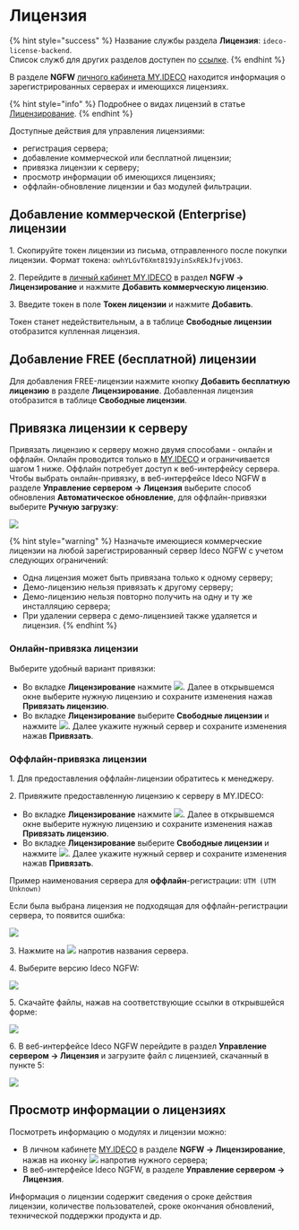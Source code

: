 # Лицензия

{% hint style="success" %}
Название службы раздела **Лицензия**: `ideco-license-backend`.\
Список служб для других разделов доступен по [ссылке](/settings/server-management/terminal.md).
{% endhint %}

В разделе **NGFW** [личного кабинета MY.IDECO](https://my.ideco.ru/) находится информация о зарегистрированных серверах и имеющихся лицензиях.

{% hint style="info" %}
Подробнее о видах лицензий в статье [Лицензирование](/general/license.md).
{% endhint %}

Доступные действия для управления лицензиями:

* регистрация сервера;
* добавление коммерческой или бесплатной лицензии;
* привязка лицензии к серверу;
* просмотр информации об имеющихся лицензиях;
* оффлайн-обновление лицензии и баз модулей фильтрации.

## Добавление коммерческой (Enterprise) лицензии

1\. Скопируйте токен лицензии из письма, отправленного после покупки лицензии. Формат токена: `owhYLGvT6Xmt819JyinSxREkJfvjVO63`. 

2\. Перейдите в [личный кабинет MY.IDECO](https://my.ideco.ru/) в раздел **NGFW -> Лицензирование** и нажмите **Добавить коммерческую лицензию**.

3\. Введите токен в поле **Токен лицензии** и нажмите **Добавить**. 

Токен станет недействительным, а в таблице **Свободные лицензии** отобразится купленная лицензия.

## Добавление FREE (бесплатной) лицензии

Для добавления FREE-лицензии нажмите кнопку **Добавить бесплатную лицензию** в разделе **Лицензирование**. Добавленная лицензия отобразится в таблице **Свободные лицензии**.

## Привязка лицензии к серверу

Привязать лицензию к серверу можно двумя способами - онлайн и оффлайн. Онлайн проводится только в [MY.IDECO](https://my.ideco.ru/) и ограничивается шагом 1 ниже. Оффлайн потребует доступ к веб-интерфейсу сервера. Чтобы выбрать онлайн-привязку, в веб-интерфейсе Ideco NGFW в разделе **Управление сервером -> Лицензия** выберите способ обновления **Автоматическое обновление**, для оффлайн-привязки выберите **Ручную загрузку**:

![](/.gitbook/assets/license.png)

{% hint style="warning" %}
Назначьте имеющиеся коммерческие лицензии на любой зарегистрированный сервер Ideco NGFW с учетом следующих ограничений:

* Одна лицензия может быть привязана только к одному серверу;
* Демо-лицензию нельзя привязать к другому серверу;
* Демо-лицензию нельзя повторно получить на одну и ту же инсталляцию сервера;
* При удалении сервера с демо-лицензией также удаляется и лицензия.
{% endhint %}

### Онлайн-привязка лицензии

Выберите удобный вариант привязки:

* Во вкладке **Лицензирование** нажмите ![](/.gitbook/assets/icon-lk1.png). Далее в открывшемся окне выберите нужную лицензию и сохраните изменения нажав **Привязать лицензию**.
* Во вкладке **Лицензирование** выберите **Свободные лицензии** и нажмите ![](/.gitbook/assets/icon-lk.png). Далее укажите нужный сервер и сохраните изменения нажав **Привязать**.

### Оффлайн-привязка лицензии

1\. Для предоставления оффлайн-лицензии обратитесь к менеджеру.

2\. Привяжите предоставленную лицензию к серверу в MY.IDECO:

* Во вкладке **Лицензирование** нажмите ![](/.gitbook/assets/icon-lk1.png). Далее в открывшемся окне выберите нужную лицензию и сохраните изменения нажав **Привязать лицензию**.
* Во вкладке **Лицензирование** выберите **Свободные лицензии** и нажмите ![](/.gitbook/assets/icon-lk.png). Далее укажите нужный сервер и сохраните изменения нажав **Привязать**.

Пример наименования сервера для **оффлайн**-регистрации: `UTM (UTM Unknown)`

Если была выбрана лицензия не подходящая для оффлайн-регистрации сервера, то появится ошибка:

![](/.gitbook/assets/initial-setup13.png)

3\. Нажмите на ![](/.gitbook/assets/icon-download.png) напротив названия сервера.

4\. Выберите версию Ideco NGFW:

![](/.gitbook/assets/my-ideco-ngfw.png)

5\. Скачайте файлы, нажав на соответствующие ссылки в открывшейся форме:

![](/.gitbook/assets/my-ideco-ngfw1.png)

6\. В веб-интерфейсе Ideco NGFW перейдите в раздел **Управление сервером -> Лицензия** и загрузите файл с лицензией, скачанный в пункте 5:

![](/.gitbook/assets/license2.png)

## Просмотр информации о лицензиях

Посмотреть информацию о модулях и лицензии можно:

* В личном кабинете [MY.IDECO](/settings-my/README.md) в разделе **NGFW -> Лицензирование**, нажав на иконку ![](/.gitbook/assets/icon-eye.png) напротив нужного сервера;
* В веб-интерфейсе Ideco NGFW, в разделе **Управление сервером -> Лицензия**.

Информация о лицензии содержит сведения о сроке действия лицензии, количестве пользователей, сроке окончания обновлений, технической поддержки продукта и др.
